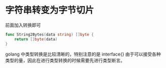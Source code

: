 # 字符串转变为字节切片

前面加入转换即可

```go
func String2Bytes(data string) []byte {
	return []byte(data) 
}
```

golang 中类型转换是比较清晰的，特别注意的是 interface{} 由于可以接受各种类型的量，因此在进行类型转换的时候需要先进行类型断言。
